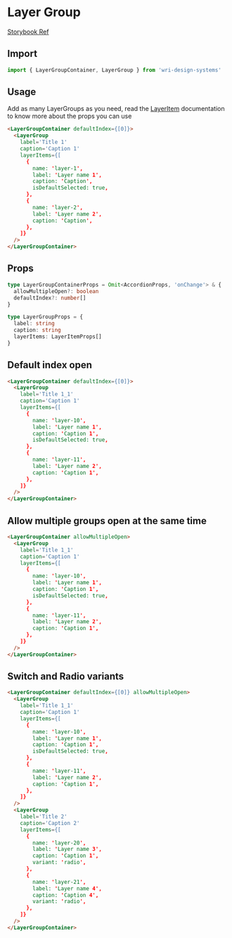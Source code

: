 # Layer Group

[Storybook Ref](https://wri.github.io/wri-design-systems/?path=/docs/layers-layergroup--docs)

## Import

```js
import { LayerGroupContainer, LayerGroup } from 'wri-design-systems'
```

## Usage

Add as many LayerGroups as you need, read the [LayerItem](https://github.com/wri/wri-design-systems/tree/main/src/components/LayerItem) documentation to know more about the props you can use

```html
<LayerGroupContainer defaultIndex={[0]}>
  <LayerGroup
    label='Title 1'
    caption='Caption 1'
    layerItems={[
      {
        name: 'layer-1',
        label: 'Layer name 1',
        caption: 'Caption',
        isDefaultSelected: true,
      },
      {
        name: 'layer-2',
        label: 'Layer name 2',
        caption: 'Caption',
      },
    ]}
  />
</LayerGroupContainer>
```

## Props

```ts
type LayerGroupContainerProps = Omit<AccordionProps, 'onChange'> & {
  allowMultipleOpen?: boolean
  defaultIndex?: number[]
}

type LayerGroupProps = {
  label: string
  caption: string
  layerItems: LayerItemProps[]
}
```

## Default index open

```html
<LayerGroupContainer defaultIndex={[0]}>
  <LayerGroup
    label='Title 1_1'
    caption='Caption 1'
    layerItems={[
      {
        name: 'layer-10',
        label: 'Layer name 1',
        caption: 'Caption 1',
        isDefaultSelected: true,
      },
      {
        name: 'layer-11',
        label: 'Layer name 2',
        caption: 'Caption 1',
      },
    ]}
  />
</LayerGroupContainer>
```

## Allow multiple groups open at the same time

```html
<LayerGroupContainer allowMultipleOpen>
  <LayerGroup
    label='Title 1_1'
    caption='Caption 1'
    layerItems={[
      {
        name: 'layer-10',
        label: 'Layer name 1',
        caption: 'Caption 1',
        isDefaultSelected: true,
      },
      {
        name: 'layer-11',
        label: 'Layer name 2',
        caption: 'Caption 1',
      },
    ]}
  />
</LayerGroupContainer>
```

## Switch and Radio variants

```html
<LayerGroupContainer defaultIndex={[0]} allowMultipleOpen>
  <LayerGroup
    label='Title 1_1'
    caption='Caption 1'
    layerItems={[
      {
        name: 'layer-10',
        label: 'Layer name 1',
        caption: 'Caption 1',
        isDefaultSelected: true,
      },
      {
        name: 'layer-11',
        label: 'Layer name 2',
        caption: 'Caption 1',
      },
    ]}
  />
  <LayerGroup
    label='Title 2'
    caption='Caption 2'
    layerItems={[
      {
        name: 'layer-20',
        label: 'Layer name 3',
        caption: 'Caption 1',
        variant: 'radio',
      },
      {
        name: 'layer-21',
        label: 'Layer name 4',
        caption: 'Caption 4',
        variant: 'radio',
      },
    ]}
  />
</LayerGroupContainer>
```
